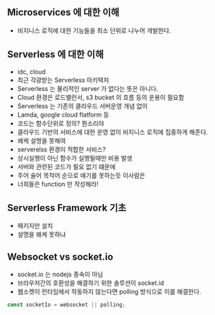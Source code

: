 ## Microservices 에 대한 이해

- 비지니스 로직에 대한 기능들을 최소 단위로 나누어 개발한다.

## Serverless 에 대한 이해

- idc, cloud
- 최근 각광받는 Serverless 아키텍처
- Serverless 는 물리적인 server 가 없다는 뜻은 아니다.
- Cloud 환경은 로드밸런서, s3 bucket 의 흐름 등의 운용이 필요함
- Serverless 는 기존의 클라우드 서버운영 개념 없이
- Lamda, google cloud flatform 등
- 코드는 함수단위로 정의? 뭔소리야
- 클라우드 기반의 서비스에 대한 운영 없이 비지니스 로직에 집중하게 해준다.
- 왜케 설명을 못해여
- serverelss 환경이 적합한 서비스?
- 상시실행이 아닌 함수가 실행될때만 비용 발생
- 서버와 관련된 코드가 필요 없기 떄문에
- 주어 술어 목적어 순으로 얘기를 못하는듯 이사람은
- 너희들은 function 만 작성해라!

## Serverless Framework 기초

- 패키지만 설치
- 설명을 왜케 못하냐

## Websocket vs socket.io

- socket.io 는 nodejs 종속이 아님
- 브라우저간의 호환성을 해결하기 위한 솔루션이 socket.id
- 웹소켓이 런타임에서 작동하지 않는다면 polling 방식으로 이를 해결한다.

```js
const socketIo = websocket || polling;
```
